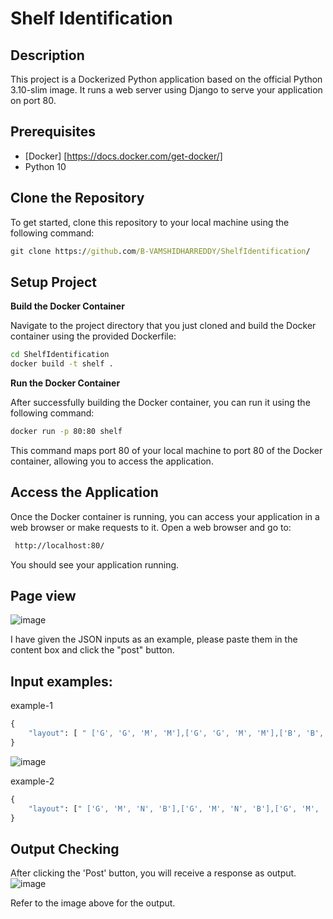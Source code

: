 # Shelf Identification

## Description

This project is a Dockerized Python application based on the official Python 3.10-slim image. It runs a web server using Django to serve your application on port 80.

## Prerequisites

- [Docker] [https://docs.docker.com/get-docker/]
- Python 10

## Clone the Repository
To get started, clone this repository to your local machine using the following command:
```bat
git clone https://github.com/B-VAMSHIDHARREDDY/ShelfIdentification/
```

## Setup Project
**Build the Docker Container**

Navigate to the project directory that you just cloned and build the Docker container using the provided Dockerfile:

```bat
cd ShelfIdentification
docker build -t shelf .
```

**Run the Docker Container**

After successfully building the Docker container, you can run it using the following command:
```bat
docker run -p 80:80 shelf
```

This command maps port 80 of your local machine to port 80 of the Docker container, allowing you to access the application.

## Access the Application
Once the Docker container is running, you can access your application in a web browser or make requests to it. Open a web browser and go to:
```bat
 http://localhost:80/
```
You should see your application running.

## Page view

![image](https://github.com/B-VAMSHIDHARREDDY/ShelfIdentification/assets/87815097/f6ff50ec-7392-4c72-a515-ff6cffb7b522)


I have given the JSON inputs as an example, please paste them in the content box and click the "post" button.
## Input examples:

example-1
```bat
{
    "layout": [ " ['G', 'G', 'M', 'M'],['G', 'G', 'M', 'M'],['B', 'B', 'N', 'N'],['B', 'B', 'N', 'N']" ]
}
```
![image](https://github.com/B-VAMSHIDHARREDDY/ShelfIdentification/assets/87815097/988ec6d5-be18-4bad-a30c-4c2393d1b446)

example-2
```bat
{
    "layout": [" ['G', 'M', 'N', 'B'],['G', 'M', 'N', 'B'],['G', 'M', 'N', 'B'],['G', 'M', 'N', 'B']"]
}
```

## Output Checking

After clicking the 'Post' button, you will receive a response as output.
![image](https://github.com/B-VAMSHIDHARREDDY/ShelfIdentification/assets/87815097/c5f58c8d-ef24-4538-b4ea-66d0415e685e)

Refer to the image above for the output.

